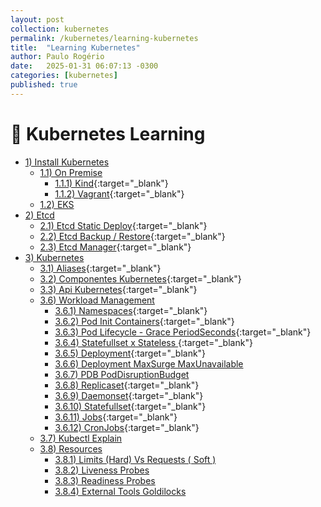 ```yaml
---
layout: post
collection: kubernetes
permalink: /kubernetes/learning-kubernetes
title:  "Learning Kubernetes"
author: Paulo Rogério
date:   2025-01-31 06:07:13 -0300
categories: [kubernetes]
published: true
---
```


# 🚀 Kubernetes Learning

- [1) Install Kubernetes]()
  - [1.1) On Premise]()
    - [1.1.1) Kind](https://paulo-rogerio.github.io/kubernetes/provisioner-kubernetes-kind){:target="_blank"}
    - [1.1.2) Vagrant](https://paulo-rogerio.github.io/kubernetes/provisioner-kubernetes-vagrant){:target="_blank"}
  - [1.2) EKS]()    
- [2) Etcd]()
  - [2.1) Etcd Static Deploy](https://paulo-rogerio.github.io/kubernetes/etcd-deploy){:target="_blank"}
  - [2.2) Etcd Backup / Restore](https://paulo-rogerio.github.io/kubernetes/etcd-backup-restore){:target="_blank"}
  - [2.3) Etcd Manager](https://paulo-rogerio.github.io/etcd/etcd-manager){:target="_blank"}  
- [3) Kubernetes]()
  - [3.1) Aliases](https://paulo-rogerio.github.io/kubernetes/aliases){:target="_blank"}
  - [3.2) Componentes Kubernetes](https://paulo-rogerio.github.io/kubernetes/componentes){:target="_blank"}
  - [3.3) Api Kubernetes](https://paulo-rogerio.github.io/kubernetes/api){:target="_blank"}
  - [3.6) Workload Management]()
    - [3.6.1) Namespaces](https://paulo-rogerio.github.io/kubernetes/namespaces){:target="_blank"}
    - [3.6.2) Pod Init Containers](https://paulo-rogerio.github.io/kubernetes/pods){:target="_blank"}
    - [3.6.3) Pod Lifecycle - Grace PeriodSeconds](https://paulo-rogerio.github.io/kubernetes/pod-lifecycle){:target="_blank"}
    - [3.6.4) Statefullset x Stateless ](https://paulo-rogerio.github.io/kubernetes/statefull-stateless){:target="_blank"}
    - [3.6.5) Deployment](https://paulo-rogerio.github.io/kubernetes/deployment){:target="_blank"}
    - [3.6.6) Deployment MaxSurge MaxUnavailable]()
    - [3.6.7) PDB PodDisruptionBudget]()
    - [3.6.8) Replicaset](https://paulo-rogerio.github.io/kubernetes/replicaset){:target="_blank"}
    - [3.6.9) Daemonset](https://paulo-rogerio.github.io/kubernetes/daemonset){:target="_blank"}
    - [3.6.10) Statefullset](https://paulo-rogerio.github.io/kubernetes/statefullset){:target="_blank"}
    - [3.6.11) Jobs](https://paulo-rogerio.github.io/kubernetes/jobs){:target="_blank"}
    - [3.6.12) CronJobs](https://paulo-rogerio.github.io/kubernetes/cronjobs){:target="_blank"}
  - [3.7) Kubectl Explain]()
  - [3.8) Resources]()
    - [3.8.1) Limits (Hard) Vs Requests ( Soft )]()
    - [3.8.2) Liveness Probes]()
    - [3.8.3) Readiness Probes]()
    - [3.8.4) External Tools Goldilocks]()
